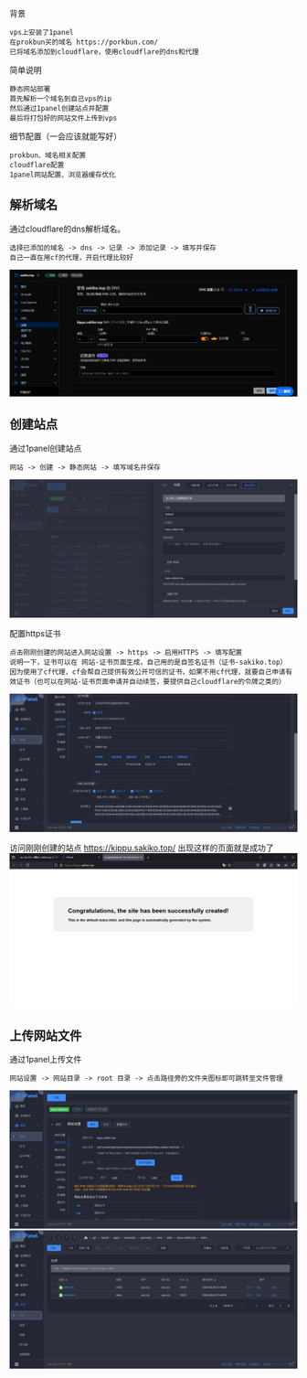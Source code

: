 背景
```
vps上安装了1panel
在prokbun买的域名 https://porkbun.com/
已将域名添加到cloudflare，使用cloudflare的dns和代理
```

简单说明
```
静态网站部署
首先解析一个域名到自己vps的ip
然后通过1panel创建站点并配置
最后将打包好的网站文件上传到vps
```

细节配置（一会应该就能写好）
```
prokbun、域名相关配置
cloudflare配置
1panel网站配置、浏览器缓存优化
```


## 解析域名
通过cloudflare的dns解析域名。
```
选择已添加的域名 -> dns -> 记录 -> 添加记录 -> 填写并保存
自己一直在用cf的代理，开启代理比较好
```
![](assets/Pasted%20image%2020250829214445.png)


## 创建站点
通过1panel创建站点
```
网站 -> 创建 -> 静态网站 -> 填写域名并保存
```
![](assets/Pasted%20image%2020250829214943.png)

配置https证书
```
点击刚刚创建的网站进入网站设置 -> https -> 启用HTTPS -> 填写配置
说明一下，证书可以在 网站-证书页面生成，自己用的是自签名证书（证书-sakiko.top）
因为使用了cf代理，cf会帮自己提供有效公开可信的证书，如果不用cf代理，就要自己申请有效证书（也可以在网站-证书页面申请并自动续签，要提供自己cloudflare的令牌之类的）
```
![](assets/Pasted%20image%2020250829215742.png)

访问刚刚创建的站点 https://kippu.sakiko.top/ 出现这样的页面就是成功了
![](assets/Pasted%20image%2020250829220506.png)


## 上传网站文件
通过1panel上传文件
```
网站设置 -> 网站目录 -> root 目录 -> 点击路径旁的文件夹图标即可跳转至文件管理
```
![](assets/Pasted%20image%2020250829220847.png)
![](assets/Pasted%20image%2020250829220920.png)

